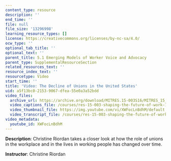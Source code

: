 ```yaml
---
content_type: resource
description: ''
end_time: ''
file: null
file_size: '13296998'
learning_resource_types: []
license: https://creativecommons.org/licenses/by-nc-sa/4.0/
ocw_type: ''
optional_tab_title: ''
optional_text: ''
parent_title: 5.1 Emerging Models of Worker Voice and Advocacy
parent_type: SupplementalResourceSection
related_resources_text: ''
resource_index_text: ''
resourcetype: Video
start_time: ''
title: 'Video: The Decline of Unions in the United States'
uid: a5f13bc0-2153-9067-dfea-55e0a3a52bdd
video_files:
  archive_url: https://archive.org/download/MITRES.15-003S16/MITRES_15_003S16_5-1-2_360p.mp4
  video_captions_file: /courses/res-15-003-shaping-the-future-of-work-15-662x-spring-2016/df9ac8a6c38e5954b12ffd241a688919_XWFocLnBdhM.vtt
  video_thumbnail_file: https://img.youtube.com/vi/XWFocLnBdhM/default.jpg
  video_transcript_file: /courses/res-15-003-shaping-the-future-of-work-15-662x-spring-2016/6340ab4212c77c20a8ee1be9a78aa7c7_XWFocLnBdhM.pdf
video_metadata:
  youtube_id: XWFocLnBdhM
---
```


**Description**: Christine Riordan takes a closer look at how the role of unions in the workplace and in the lives in working people has changed over time.

**Instructor**: Christine Riordan

